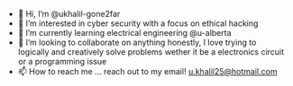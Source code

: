 - 👋 Hi, I’m @ukhalil-gone2far
- 👀 I’m interested in cyber security with a focus on ethical hacking
- 🌱 I’m currently learning electrical engineering @u-alberta
- 💞️ I’m looking to collaborate on anything honestly, I love trying to logically and creatively solve problems wether it be a electronics circuit or a programming issue
- 📫 How to reach me ... reach out to my email! u.khalil25@hotmail.com

<!---
ukhalil-gone2far/ukhalil-gone2far is a ✨ special ✨ repository because its `README.md` (this file) appears on your GitHub profile.
You can click the Preview link to take a look at your changes.
--->
